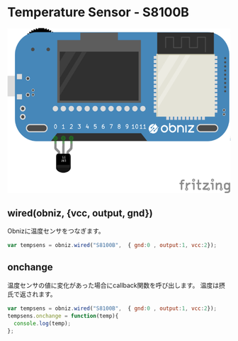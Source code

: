 # Temperature Sensor - S8100B





![photo of AnalogTempratureSensor](./wired.png)



## wired(obniz, {vcc, output, gnd})
Obnizに温度センサをつなぎます。
```javascript
var tempsens = obniz.wired("S8100B",  { gnd:0 , output:1, vcc:2});
```

## onchange
温度センサの値に変化があった場合にcallback関数を呼び出します。
温度は摂氏で返されます。
```javascript
var tempsens = obniz.wired("S8100B",  { gnd:0 , output:1, vcc:2});
tempsens.onchange = function(temp){
  console.log(temp);
};
```
 